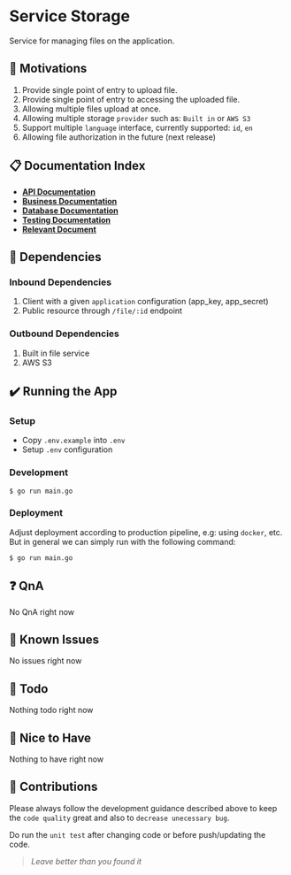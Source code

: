 # Service Storage
Service for managing files on the application.

## 🚀 Motivations
1. Provide single point of entry to upload file.
2. Provide single point of entry to accessing the uploaded file.
3. Allowing multiple files upload at once.
4. Allowing multiple storage `provider` such as: `Built in` or `AWS S3`
5. Support multiple `language` interface, currently supported: `id`, `en`
6. Allowing file authorization in the future (next release)

## 📋 Documentation Index
- [**API Documentation**](doc/API.md)
- [**Business Documentation**](doc/BUSINESS.md)
- [**Database Documentation**](doc/DATABASE.md)
- [**Testing Documentation**](doc/TESTING.md)
- [**Relevant Document**](doc/DOCUMENT.md)

## 🖖 Dependencies
### Inbound Dependencies
1. Client with a given `application` configuration (app_key, app_secret)
2. Public resource through `/file/:id` endpoint

### Outbound Dependencies
1. Built in file service
2. AWS S3

## ✔️ Running the App

### Setup
- Copy `.env.example` into `.env`
- Setup `.env` configuration

### Development
```
$ go run main.go
```

### Deployment

Adjust deployment according to production pipeline, e.g: using `docker`, etc.
But in general we can simply run with the following command:

```
$ go run main.go
```

## ❓ QnA

No QnA right now

## 👀 Known Issues

No issues right now

## 💪 Todo

Nothing todo right now

## 🤩 Nice to Have

Nothing to have right now

## 💖 Contributions

Please always follow the development guidance described above to keep the `code quality` great and also to `decrease unecessary bug`. 

Do run the `unit test` after changing code or before push/updating the code.

> *Leave better than you found it*

[coverage-image]: asset/image/test-coverage.png?raw=true
